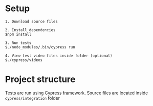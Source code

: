 <h1>Setup</h1>

    1. Download source files

    2. Install dependencies 
    $npm install
    
    3. Run tests
    $./node_modules/.bin/cypress run
    
    4. View test video files inside folder (optional)
    $./cypress/videos
    
<h1>Project structure</h1>

Tests are run using [Cypress framework](https://duckduckgo.com). Source files are located inside `cypress/integration` folder

